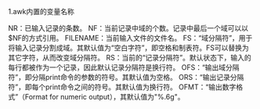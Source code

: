 1.awk内置的变量名称

NR：已输入记录的条数。
NF：当前记录中域的个数。记录中最后一个域可以以$NF的方式引用。
FILENAME：当前输入文件的文件名。
FS：“域分隔符”，用于将输入记录分割成域。其默认值为“空白字符”，即空格和制表符。FS可以替换为其它字符，从而改变域分隔符。
RS：当前的“记录分隔符”。默认状态下，输入的每行都被作为一个记录，因此默认记录分隔符是换行符。
OFS：“输出域分隔符”，即分隔print命令的参数的符号。其默认值为空格。
ORS：“输出记录分隔符”，即每个print命令之间的符号。其默认值为换行符。
OFMT：“输出数字格式”（Format for numeric output），其默认值为"%.6g"。
